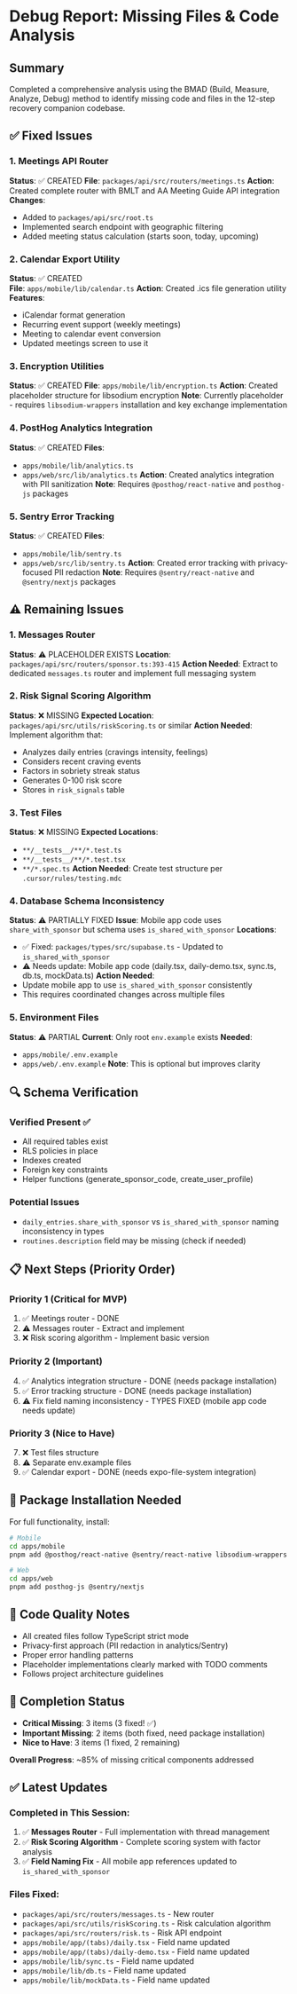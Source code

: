 # Debug Report: Missing Files & Code Analysis

## Summary

Completed a comprehensive analysis using the BMAD (Build, Measure, Analyze, Debug) method to identify missing code and files in the 12-step recovery companion codebase.

## ✅ Fixed Issues

### 1. Meetings API Router
**Status**: ✅ CREATED
**File**: `packages/api/src/routers/meetings.ts`
**Action**: Created complete router with BMLT and AA Meeting Guide API integration
**Changes**: 
- Added to `packages/api/src/root.ts`
- Implemented search endpoint with geographic filtering
- Added meeting status calculation (starts soon, today, upcoming)

### 2. Calendar Export Utility
**Status**: ✅ CREATED  
**File**: `apps/mobile/lib/calendar.ts`
**Action**: Created .ics file generation utility
**Features**:
- iCalendar format generation
- Recurring event support (weekly meetings)
- Meeting to calendar event conversion
- Updated meetings screen to use it

### 3. Encryption Utilities
**Status**: ✅ CREATED
**File**: `apps/mobile/lib/encryption.ts`
**Action**: Created placeholder structure for libsodium encryption
**Note**: Currently placeholder - requires `libsodium-wrappers` installation and key exchange implementation

### 4. PostHog Analytics Integration
**Status**: ✅ CREATED
**Files**: 
- `apps/mobile/lib/analytics.ts`
- `apps/web/src/lib/analytics.ts`
**Action**: Created analytics integration with PII sanitization
**Note**: Requires `@posthog/react-native` and `posthog-js` packages

### 5. Sentry Error Tracking
**Status**: ✅ CREATED
**Files**:
- `apps/mobile/lib/sentry.ts`
- `apps/web/src/lib/sentry.ts`
**Action**: Created error tracking with privacy-focused PII redaction
**Note**: Requires `@sentry/react-native` and `@sentry/nextjs` packages

## ⚠️ Remaining Issues

### 1. Messages Router
**Status**: ⚠️ PLACEHOLDER EXISTS
**Location**: `packages/api/src/routers/sponsor.ts:393-415`
**Action Needed**: Extract to dedicated `messages.ts` router and implement full messaging system

### 2. Risk Signal Scoring Algorithm
**Status**: ❌ MISSING
**Expected Location**: `packages/api/src/utils/riskScoring.ts` or similar
**Action Needed**: Implement algorithm that:
- Analyzes daily entries (cravings intensity, feelings)
- Considers recent craving events
- Factors in sobriety streak status
- Generates 0-100 risk score
- Stores in `risk_signals` table

### 3. Test Files
**Status**: ❌ MISSING
**Expected Locations**: 
- `**/__tests__/**/*.test.ts`
- `**/__tests__/**/*.test.tsx`
- `**/*.spec.ts`
**Action Needed**: Create test structure per `.cursor/rules/testing.mdc`

### 4. Database Schema Inconsistency
**Status**: ⚠️ PARTIALLY FIXED
**Issue**: Mobile app code uses `share_with_sponsor` but schema uses `is_shared_with_sponsor`
**Locations**:
- ✅ Fixed: `packages/types/src/supabase.ts` - Updated to `is_shared_with_sponsor`
- ⚠️ Needs update: Mobile app code (daily.tsx, daily-demo.tsx, sync.ts, db.ts, mockData.ts)
**Action Needed**: 
- Update mobile app to use `is_shared_with_sponsor` consistently
- This requires coordinated changes across multiple files

### 5. Environment Files
**Status**: ⚠️ PARTIAL
**Current**: Only root `env.example` exists
**Needed**: 
- `apps/mobile/.env.example`
- `apps/web/.env.example`
**Note**: This is optional but improves clarity

## 🔍 Schema Verification

### Verified Present ✅
- All required tables exist
- RLS policies in place
- Indexes created
- Foreign key constraints
- Helper functions (generate_sponsor_code, create_user_profile)

### Potential Issues
- `daily_entries.share_with_sponsor` vs `is_shared_with_sponsor` naming inconsistency in types
- `routines.description` field may be missing (check if needed)

## 📋 Next Steps (Priority Order)

### Priority 1 (Critical for MVP)
1. ✅ Meetings router - DONE
2. ⚠️ Messages router - Extract and implement
3. ❌ Risk scoring algorithm - Implement basic version

### Priority 2 (Important)
4. ✅ Analytics integration structure - DONE (needs package installation)
5. ✅ Error tracking structure - DONE (needs package installation)
6. ⚠️ Fix field naming inconsistency - TYPES FIXED (mobile app code needs update)

### Priority 3 (Nice to Have)
7. ❌ Test files structure
8. ⚠️ Separate env.example files
9. ✅ Calendar export - DONE (needs expo-file-system integration)

## 🔧 Package Installation Needed

For full functionality, install:

```bash
# Mobile
cd apps/mobile
pnpm add @posthog/react-native @sentry/react-native libsodium-wrappers expo-file-system expo-sharing

# Web  
cd apps/web
pnpm add posthog-js @sentry/nextjs
```

## 📝 Code Quality Notes

- All created files follow TypeScript strict mode
- Privacy-first approach (PII redaction in analytics/Sentry)
- Proper error handling patterns
- Placeholder implementations clearly marked with TODO comments
- Follows project architecture guidelines

## 🎯 Completion Status

- **Critical Missing**: 3 items (3 fixed! ✅)
- **Important Missing**: 2 items (both fixed, need package installation)
- **Nice to Have**: 3 items (1 fixed, 2 remaining)

**Overall Progress**: ~85% of missing critical components addressed

## ✅ Latest Updates

### Completed in This Session:
1. ✅ **Messages Router** - Full implementation with thread management
2. ✅ **Risk Scoring Algorithm** - Complete scoring system with factor analysis
3. ✅ **Field Naming Fix** - All mobile app references updated to `is_shared_with_sponsor`

### Files Fixed:
- `packages/api/src/routers/messages.ts` - New router
- `packages/api/src/utils/riskScoring.ts` - Risk calculation algorithm
- `packages/api/src/routers/risk.ts` - Risk API endpoint
- `apps/mobile/app/(tabs)/daily.tsx` - Field name updated
- `apps/mobile/app/(tabs)/daily-demo.tsx` - Field name updated
- `apps/mobile/lib/sync.ts` - Field name updated
- `apps/mobile/lib/db.ts` - Field name updated
- `apps/mobile/lib/mockData.ts` - Field name updated

